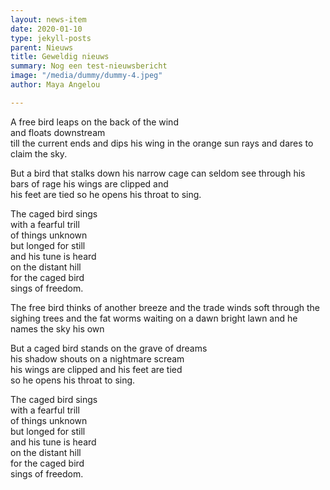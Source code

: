 ```yaml
---
layout: news-item
date: 2020-01-10
type: jekyll-posts
parent: Nieuws
title: Geweldig nieuws
summary: Nog een test-nieuwsbericht
image: "/media/dummy/dummy-4.jpeg"
author: Maya Angelou

---
```

A free bird leaps
on the back of the wind   
and floats downstream   
till the current ends
and dips his wing
in the orange sun rays
and dares to claim the sky.

But a bird that stalks
down his narrow cage
can seldom see through
his bars of rage
his wings are clipped and   
his feet are tied
so he opens his throat to sing.

The caged bird sings   
with a fearful trill   
of things unknown   
but longed for still   
and his tune is heard   
on the distant hill   
for the caged bird   
sings of freedom.

The free bird thinks of another breeze
and the trade winds soft through the sighing trees
and the fat worms waiting on a dawn bright lawn
and he names the sky his own

But a caged bird stands on the grave of dreams   
his shadow shouts on a nightmare scream   
his wings are clipped and his feet are tied   
so he opens his throat to sing.

The caged bird sings   
with a fearful trill   
of things unknown   
but longed for still   
and his tune is heard   
on the distant hill   
for the caged bird   
sings of freedom.
